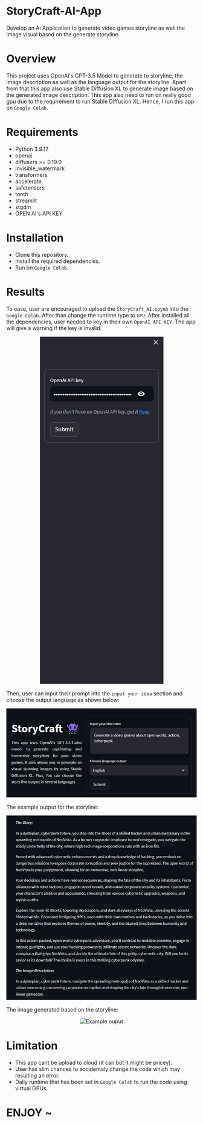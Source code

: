 # StoryCraft-AI-App
Develop an Ai Application to generate video games storyline as well the  image visual based on the generate storyline.

# Overview
This project uses OpenAi's GPT-3.5 Model to generate to storyline, the image description as well as the language output for the storyline. 
Apart from that this app also use Stable Diffusion XL to generate image based on the generated image description. 
This app also need to run on really good gpu due to the requirement to run Stable Diffusion XL. Hence, I run this app on `Google Colab`.

# Requirements
- Python 3.9.17
- openai
- diffusers >= 0.19.0
- invisible_watermark
- transformers
- accelerate
- safetensors
- torch
- streamlit
- stqdm
- OPEN AI's API KEY

# Installation 
- Clone this repository.
- Install the required dependencies.
- Run on `Google Colab`.

# Results
To ease, user are encouraged to upload the `StoryCraft_AI.ipynb` into the `Google Colab`. After than change the runtime type to `GPU`. 
After installed all the dependencies, user needed to key in their own `OpenAI API KEY`. The app will give a warning if the key is invalid.

<p align="center">
  <img src="Images/OPENAI_API_KEYS.jpg" alt="API Key">
</p>

Then, user can input their prompt into the `input your idea` section and choose the output language as shown below:

<p align="center">
  <img src="Images/Example Prompt.jpg" alt="Example Prompt">
</p>

The example output for the storyline:

<p align="center">
  <img src="Images/Story output.jpg" alt="Story ouput">
</p>

The image generated based on the storyline:

<p align="center">
  <img src="Images/Example output.jpg" alt="Example ouput">
</p>

# Limitation
- This app cant be upload to cloud (it can but it might be pricey).
- User has slim chances to accidentaly change the code which may resulting an error.
- Daily runtime that has been set in `Google Colab` to run the code using virtual GPUs.

# ENJOY ~




